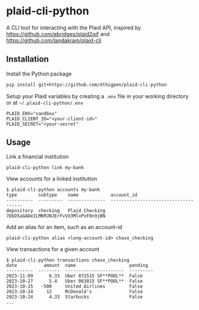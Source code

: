 # plaid-cli-python

A CLI tool for interacting with the Plaid API, inspired by https://github.com/ebridges/plaid2qif and https://github.com/landakram/plaid-cli

## Installation

Install the Python package

```bash
pip install git+https://github.com/dthigpen/plaid-cli-python
```

Setup your Plaid variables by creating a `.env` file in your working directory or at `~/.plaid-cli-python/.env`

```env
PLAID_ENV="sandbox"
PLAID_CLIENT_ID="<your-client-id>"
PLAID_SECRET="<your-secret"
```

## Usage

Link a financial institution

```
plaid-cli-python link my-bank
```

View accounts for a linked institution

```
$ plaid-cli-python accounts my-bank
type        subtype    name            account_id
----------  ---------  --------------  -------------------------------------
depository  checking   Plaid Checking  7DbD5aGADeILMKMJNJErFvVX3MlxPxF8n9jBN
```

Add an alias for an item, such as an account-id

```
plaid-cli-python alias <long-account-id> chase_checking
```

View transactions for a given account

```
$ plaid-cli-python transactions chase_checking
date          amount  name                    pending
----------  --------  ----------------------  ---------
2023-11-09      6.33  Uber 072515 SF**POOL**  False
2023-10-27      5.4   Uber 063015 SF**POOL**  False
2023-10-25   -500     United Airlines         False
2023-10-24     12     McDonald's              False
2023-10-24      4.33  Starbucks               False
...
```